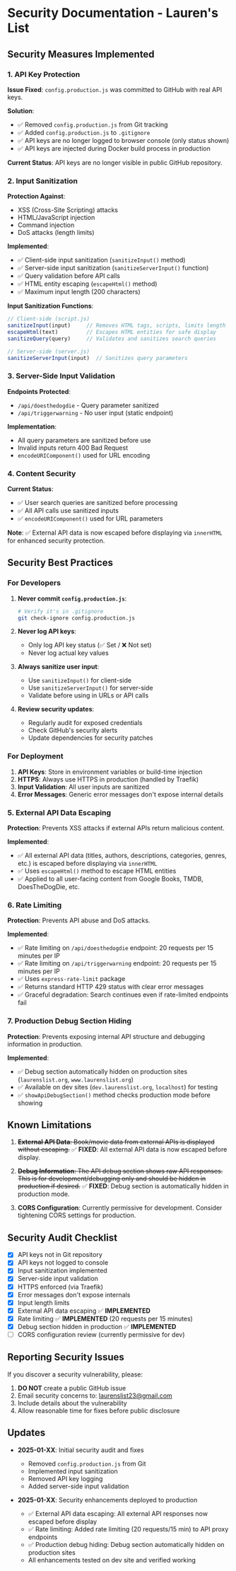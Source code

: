 # Security Documentation - Lauren's List

## Security Measures Implemented

### 1. API Key Protection

**Issue Fixed**: `config.production.js` was committed to GitHub with real API keys.

**Solution**:
- ✅ Removed `config.production.js` from Git tracking
- ✅ Added `config.production.js` to `.gitignore`
- ✅ API keys are no longer logged to browser console (only status shown)
- ✅ API keys are injected during Docker build process in production

**Current Status**: API keys are no longer visible in public GitHub repository.

### 2. Input Sanitization

**Protection Against**:
- XSS (Cross-Site Scripting) attacks
- HTML/JavaScript injection
- Command injection
- DoS attacks (length limits)

**Implemented**:
- ✅ Client-side input sanitization (`sanitizeInput()` method)
- ✅ Server-side input sanitization (`sanitizeServerInput()` function)
- ✅ Query validation before API calls
- ✅ HTML entity escaping (`escapeHtml()` method)
- ✅ Maximum input length (200 characters)

**Input Sanitization Functions**:
```javascript
// Client-side (script.js)
sanitizeInput(input)     // Removes HTML tags, scripts, limits length
escapeHtml(text)         // Escapes HTML entities for safe display
sanitizeQuery(query)     // Validates and sanitizes search queries

// Server-side (server.js)
sanitizeServerInput(input)  // Sanitizes query parameters
```

### 3. Server-Side Input Validation

**Endpoints Protected**:
- `/api/doesthedogdie` - Query parameter sanitized
- `/api/triggerwarning` - No user input (static endpoint)

**Implementation**:
- All query parameters are sanitized before use
- Invalid inputs return 400 Bad Request
- `encodeURIComponent()` used for URL encoding

### 4. Content Security

**Current Status**:
- ✅ User search queries are sanitized before processing
- ✅ All API calls use sanitized inputs
- ✅ `encodeURIComponent()` used for URL parameters

**Note**: ✅ External API data is now escaped before displaying via `innerHTML` for enhanced security protection.

## Security Best Practices

### For Developers

1. **Never commit `config.production.js`**:
   ```bash
   # Verify it's in .gitignore
   git check-ignore config.production.js
   ```

2. **Never log API keys**:
   - Only log API key status (✅ Set / ❌ Not set)
   - Never log actual key values

3. **Always sanitize user input**:
   - Use `sanitizeInput()` for client-side
   - Use `sanitizeServerInput()` for server-side
   - Validate before using in URLs or API calls

4. **Review security updates**:
   - Regularly audit for exposed credentials
   - Check GitHub's security alerts
   - Update dependencies for security patches

### For Deployment

1. **API Keys**: Store in environment variables or build-time injection
2. **HTTPS**: Always use HTTPS in production (handled by Traefik)
3. **Input Validation**: All user inputs are sanitized
4. **Error Messages**: Generic error messages don't expose internal details

### 5. External API Data Escaping

**Protection**: Prevents XSS attacks if external APIs return malicious content.

**Implemented**:
- ✅ All external API data (titles, authors, descriptions, categories, genres, etc.) is escaped before displaying via `innerHTML`
- ✅ Uses `escapeHtml()` method to escape HTML entities
- ✅ Applied to all user-facing content from Google Books, TMDB, DoesTheDogDie, etc.

### 6. Rate Limiting

**Protection**: Prevents API abuse and DoS attacks.

**Implemented**:
- ✅ Rate limiting on `/api/doesthedogdie` endpoint: 20 requests per 15 minutes per IP
- ✅ Rate limiting on `/api/triggerwarning` endpoint: 20 requests per 15 minutes per IP
- ✅ Uses `express-rate-limit` package
- ✅ Returns standard HTTP 429 status with clear error messages
- ✅ Graceful degradation: Search continues even if rate-limited endpoints fail

### 7. Production Debug Section Hiding

**Protection**: Prevents exposing internal API structure and debugging information in production.

**Implemented**:
- ✅ Debug section automatically hidden on production sites (`laurenslist.org`, `www.laurenslist.org`)
- ✅ Available on dev sites (`dev.laurenslist.org`, `localhost`) for testing
- ✅ `showApiDebugSection()` method checks production mode before showing

## Known Limitations

1. ~~**External API Data**: Book/movie data from external APIs is displayed without escaping.~~ ✅ **FIXED**: All external API data is now escaped before display.

2. ~~**Debug Information**: The API debug section shows raw API responses. This is for development/debugging only and should be hidden in production if desired.~~ ✅ **FIXED**: Debug section is automatically hidden in production mode.

3. **CORS Configuration**: Currently permissive for development. Consider tightening CORS settings for production.

## Security Audit Checklist

- [x] API keys not in Git repository
- [x] API keys not logged to console
- [x] Input sanitization implemented
- [x] Server-side input validation
- [x] HTTPS enforced (via Traefik)
- [x] Error messages don't expose internals
- [x] Input length limits
- [x] External API data escaping ✅ **IMPLEMENTED**
- [x] Rate limiting ✅ **IMPLEMENTED** (20 requests per 15 minutes)
- [x] Debug section hidden in production ✅ **IMPLEMENTED**
- [ ] CORS configuration review (currently permissive for dev)

## Reporting Security Issues

If you discover a security vulnerability, please:
1. **DO NOT** create a public GitHub issue
2. Email security concerns to: laurenslist23@gmail.com
3. Include details about the vulnerability
4. Allow reasonable time for fixes before public disclosure

## Updates

- **2025-01-XX**: Initial security audit and fixes
  - Removed `config.production.js` from Git
  - Implemented input sanitization
  - Removed API key logging
  - Added server-side input validation

- **2025-01-XX**: Security enhancements deployed to production
  - ✅ External API data escaping: All external API responses now escaped before display
  - ✅ Rate limiting: Added rate limiting (20 requests/15 min) to API proxy endpoints
  - ✅ Production debug hiding: Debug section automatically hidden on production sites
  - All enhancements tested on dev site and verified working

